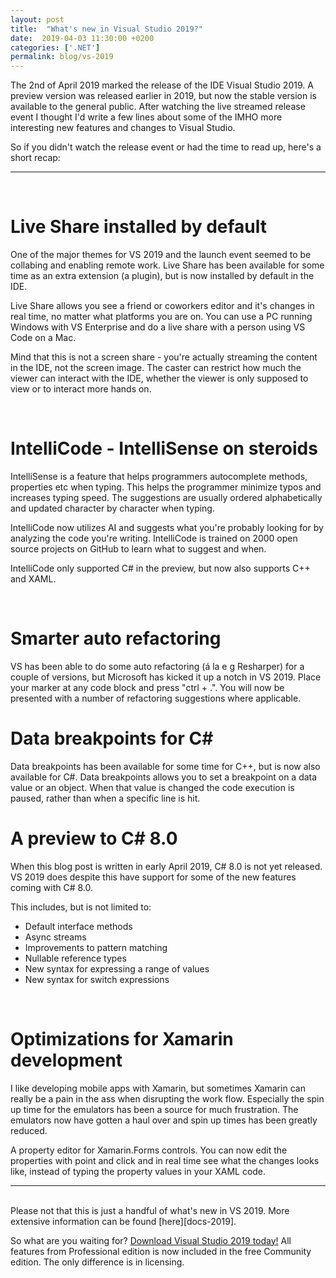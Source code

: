 ```yaml
---
layout: post
title:  "What's new in Visual Studio 2019?"
date:  2019-04-03 11:30:00 +0200
categories: ['.NET']
permalink: blog/vs-2019
---
```


The 2nd of April 2019 marked the release of the IDE Visual Studio 2019. A preview version was released earlier in 2019, but now the stable version
is available to the general public. After watching the live streamed release event I thought I'd write a few lines about some of the IMHO more interesting
new features and changes to Visual Studio.

So if you didn't watch the release event or had the time to read up, here's a short recap:

<hr>
<br>
<h1>Live Share installed by default</h1>
One of the major themes for VS 2019 and the launch event seemed to be collabing and enabling remote work. Live Share has been available for some time
as an extra extension (a plugin), but is now installed by default in the IDE.

Live Share allows you see a friend or coworkers editor and it's changes in real time, no matter what platforms you are on. You can use a PC running Windows with
VS Enterprise and do a live share with a person using VS Code on a Mac.

Mind that this is not a screen share - you're actually streaming the content in the IDE, not the screen image. The caster can restrict how much the viewer
can interact with the IDE, whether the viewer is only supposed to view or to interact more hands on.
 
<br>
<h1>IntelliCode - IntelliSense on steroids</h1>
IntelliSense is a feature that helps programmers autocomplete methods, properties etc when typing. This helps the programmer minimize typos and increases
typing speed. The suggestions are usually ordered alphabetically and updated character by character when typing.

IntelliCode now utilizes AI and suggests what you're probably looking for by analyzing the code you're writing. IntelliCode is trained on 2000 open source
projects on GitHub to learn what to suggest and when.

IntelliCode only supported C# in the preview, but now also supports C++ and XAML.

<br>
<h1>Smarter auto refactoring</h1>
VS has been able to do some auto refactoring (á la e g Resharper) for a couple of versions, but Microsoft has kicked it up a notch in VS 2019. Place your marker
at any code block and press "ctrl + .". You will now be presented with a number of refactoring suggestions where applicable.

<br>
<h1>Data breakpoints for C#</h1>
Data breakpoints has been available for some time for C++, but is now also available for C#. Data breakpoints allows you to set a breakpoint on a data value or an
object. When that value is changed the code execution is paused, rather than when a specific line is hit.

<br>
<h1>A preview to C# 8.0</h1>
When this blog post is written in early April 2019, C# 8.0 is not yet released. VS 2019 does despite this have support for some of the new features coming with C# 8.0.

This includes, but is not limited to:

- Default interface methods
- Async streams
- Improvements to pattern matching
- Nullable reference types
- New syntax for expressing a range of values
- New syntax for switch expressions

<br>
<h1>Optimizations for Xamarin development</h1>
I like developing mobile apps with Xamarin, but sometimes Xamarin can really be a pain in the ass when disrupting the work flow. Especially the spin up time for the
emulators has been a source for much frustration. The emulators now have gotten a haul over and spin up times has been greatly reduced.

A property editor for Xamarin.Forms controls. You can now edit the properties with point and click and in real time see what the changes looks like, instead of typing
the property values in your XAML code.

<hr>
<br>
Please not that this is just a handful of what's new in VS 2019. More extensive information can be found [here][docs-2019].

So what are you waiting for? [Download Visual Studio 2019 today!][download-vs-2019] All features from Professional edition is now included in the free Community edition.
The only difference is in licensing.

[download-vs-2019]: https://visualstudio.microsoft.com/vs/
[docs-2019]: https://docs.microsoft.com/en-us/visualstudio/ide/whats-new-visual-studio-2019?view=vs-2019
